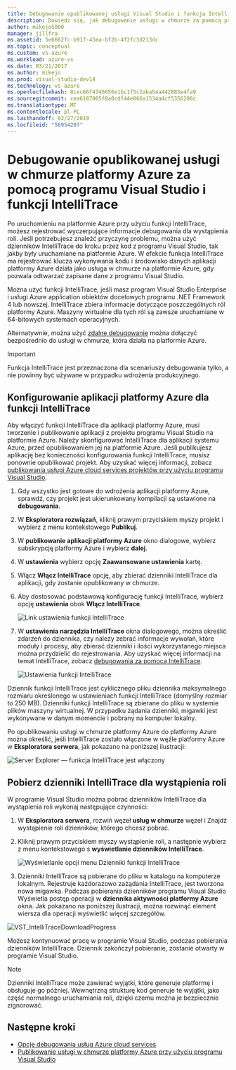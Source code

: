 ```yaml
---
title: Debugowanie opublikowanej usługi Visual Studio i funkcja IntelliTrace w chmurze platformy Azure | Dokumentacja firmy Microsoft
description: Dowiedz się, jak debugowanie usługi w chmurze za pomocą programu Visual Studio i funkcji IntelliTrace
author: mikejo5000
manager: jillfra
ms.assetid: 5e6662fc-b917-43ea-bf2b-4f2fc3d213dc
ms.topic: conceptual
ms.custom: vs-azure
ms.workload: azure-vs
ms.date: 03/21/2017
ms.author: mikejo
ms.prod: visual-studio-dev14
ms.technology: vs-azure
ms.openlocfilehash: 8cec66f4746656e1bc1f5c2aba54a442883e4fa9
ms.sourcegitcommit: cea6187005f8a0cdf44e866a1534a4cf5356208c
ms.translationtype: MT
ms.contentlocale: pl-PL
ms.lasthandoff: 02/27/2019
ms.locfileid: "56954207"
---
```

# <a name="debugging-a-published-azure-cloud-service-with-visual-studio-and-intellitrace"></a>Debugowanie opublikowanej usługi w chmurze platformy Azure za pomocą programu Visual Studio i funkcji IntelliTrace
Po uruchomieniu na platformie Azure przy użyciu funkcji IntelliTrace, możesz rejestrować wyczerpujące informacje debugowania dla wystąpienia roli. Jeśli potrzebujesz znaleźć przyczynę problemu, można użyć dzienników IntelliTrace do kroku przez kod z programu Visual Studio, tak jakby były uruchamiane na platformie Azure. W efekcie funkcja IntelliTrace ma rejestrować klucza wykonywania kodu i środowisko danych aplikacji platformy Azure działa jako usługa w chmurze na platformie Azure, gdy pozwala odtwarzać zapisane dane z programu Visual Studio. 

Można użyć funkcji IntelliTrace, jeśli masz program Visual Studio Enterprise i usługi Azure application obiektów docelowych programu .NET Framework 4 lub nowszej. IntelliTrace zbiera informacje dotyczące poszczególnych ról platformy Azure. Maszyny wirtualne dla tych ról są zawsze uruchamiane w 64-bitowych systemach operacyjnych.

Alternatywnie, można użyć [zdalne debugowanie](http://go.microsoft.com/fwlink/p/?LinkId=623041) można dołączyć bezpośrednio do usługi w chmurze, która działa na platformie Azure.

> [!IMPORTANT]
> Funkcja IntelliTrace jest przeznaczona dla scenariuszy debugowania tylko, a nie powinny być używane w przypadku wdrożenia produkcyjnego.
> 

## <a name="configure-an-azure-application-for-intellitrace"></a>Konfigurowanie aplikacji platformy Azure dla funkcji IntelliTrace
Aby włączyć funkcji IntelliTrace dla aplikacji platformy Azure, musi tworzenie i publikowanie aplikacji z projektu programu Visual Studio na platformie Azure. Należy skonfigurować IntelliTrace dla aplikacji systemu Azure, przed opublikowaniem jej na platformie Azure. Jeśli publikujesz aplikację bez konieczności konfigurowania funkcji IntelliTrace, musisz ponownie opublikować projekt. Aby uzyskać więcej informacji, zobacz [publikowania usługi Azure cloud services projektów przy użyciu programu Visual Studio](http://go.microsoft.com/fwlink/p/?LinkId=623012).

1. Gdy wszystko jest gotowe do wdrożenia aplikacji platformy Azure, sprawdź, czy projekt jest ukierunkowany kompilacji są ustawione na **debugowania**.

1. W **Eksploratora rozwiązań**, kliknij prawym przyciskiem myszy projekt i wybierz z menu kontekstowego **Publikuj**.
   
1. W **publikowanie aplikacji platformy Azure** okno dialogowe, wybierz subskrypcję platformy Azure i wybierz **dalej**.

1. W **ustawienia** wybierz opcję **Zaawansowane ustawienia** kartę.

1. Włącz **Włącz IntelliTrace** opcję, aby zbierać dzienniki IntelliTrace dla aplikacji, gdy zostanie opublikowany w chmurze.
   
1. Aby dostosować podstawową konfigurację funkcji IntelliTrace, wybierz opcję **ustawienia** obok **Włącz IntelliTrace**.

    ![Link ustawienia funkcji IntelliTrace](./media/vs-azure-tools-intellitrace-debug-published-cloud-services/intellitrace-settings-link.png)
   
1. W **ustawienia narzędzia IntelliTrace** okna dialogowego, można określić zdarzeń do dziennika, czy należy zebrać informacje wywołań, które moduły i procesy, aby zbierać dzienniki i ilości wykorzystanego miejsca można przydzielić do rejestrowania. Aby uzyskać więcej informacji na temat IntelliTrace, zobacz [debugowania za pomocą IntelliTrace](http://go.microsoft.com/fwlink/?LinkId=214468).
   
    ![Ustawienia funkcji IntelliTrace](./media/vs-azure-tools-intellitrace-debug-published-cloud-services/IC519063.png)

Dziennik funkcji IntelliTrace jest cyklicznego pliku dziennika maksymalnego rozmiaru określonego w ustawieniach funkcji IntelliTrace (domyślny rozmiar to 250 MB). Dzienniki funkcji IntelliTrace są zbierane do pliku w systemie plików maszyny wirtualnej. W przypadku żądania dzienniki, migawki jest wykonywane w danym momencie i pobrany na komputer lokalny.

Po opublikowaniu usługi w chmurze platformy Azure do platformy Azure można określić, jeśli IntelliTrace zostało włączone w węźle platformy Azure w **Eksploratora serwera**, jak pokazano na poniższej ilustracji:

![Server Explorer — funkcja IntelliTrace jest włączony](./media/vs-azure-tools-intellitrace-debug-published-cloud-services/IC744134.png)

## <a name="download-intellitrace-logs-for-a-role-instance"></a>Pobierz dzienniki IntelliTrace dla wystąpienia roli
W programie Visual Studio można pobrać dzienników IntelliTrace dla wystąpienia roli wykonaj następujące czynności:

1. W **Eksploratora serwera**, rozwiń węzeł **usług w chmurze** węzeł i Znajdź wystąpienie roli dzienników, którego chcesz pobrać. 

1. Kliknij prawym przyciskiem myszy wystąpienie roli, a następnie wybierz z menu kontekstowego s **wyświetlanie dzienników IntelliTrace**. 

    ![Wyświetlanie opcji menu Dzienniki funkcji IntelliTrace](./media/vs-azure-tools-intellitrace-debug-published-cloud-services/view-intellitrace-logs.png)

1. Dzienniki IntelliTrace są pobierane do pliku w katalogu na komputerze lokalnym. Rejestruje każdorazowo zażądania IntelliTrace, jest tworzona nowa migawka. Podczas pobierania dzienników programu Visual Studio Wyświetla postęp operacji w **dziennika aktywności platformy Azure** okna. Jak pokazano na poniższej ilustracji, można rozwinąć element wiersza dla operacji wyświetlić więcej szczegółów.

![VST_IntelliTraceDownloadProgress](./media/vs-azure-tools-intellitrace-debug-published-cloud-services/IC745551.png)

Możesz kontynuować pracę w programie Visual Studio, podczas pobierania dzienników IntelliTrace. Dziennik zakończył pobieranie, zostanie otwarty w programie Visual Studio.

> [!NOTE]
> Dzienniki IntelliTrace może zawierać wyjątki, które generuje platformę i obsługuje go później. Wewnętrzną strukturę kod generuje te wyjątki, jako część normalnego uruchamiania roli, dzięki czemu można je bezpiecznie zignorować.
> 
> 

## <a name="next-steps"></a>Następne kroki
- [Opcje debugowania usług Azure cloud services](vs-azure-tools-debugging-cloud-services-overview.md)
- [Publikowanie usługi w chmurze platformy Azure przy użyciu programu Visual Studio](vs-azure-tools-publishing-a-cloud-service.md)